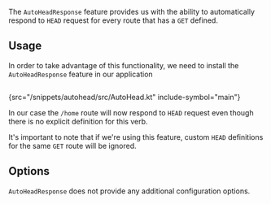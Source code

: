 [//]: # (title: Auto Head Response)


The `AutoHeadResponse` feature provides us with the ability to automatically respond to `HEAD` request for every route that has a `GET` defined.

## Usage
In order to take advantage of this functionality, we need to install the `AutoHeadResponse` feature in our application


```kotlin
```
{src="/snippets/autohead/src/AutoHead.kt" include-symbol="main"}

In our case the `/home` route will now respond to `HEAD` request even though there is no explicit definition for this verb.

It's important to note that if we're using this feature, custom `HEAD` definitions for the same `GET` route will be ignored.


## Options
`AutoHeadResponse` does not provide any additional configuration options.
